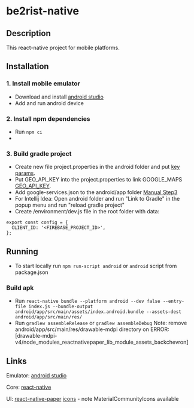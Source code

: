 # be2rist-native

## Description

This react-native project for mobile platforms.

## Installation

### 1. Install mobile emulator
- Download and install [android studio](https://developer.android.com/) 
- Add and run android device

### 2. Install npm dependencies
- Run
  ``npm ci``
- 
### 3. Build gradle project
- Create new file project.properties in the android folder and put [key params](https://developer.android.com/studio/publish/app-signing).
- Put GEO_API_KEY into the project.properties to link GOOGLE_MAPS [GEO_API_KEY](https://developers.google.com/maps/documentation/geolocation/get-api-key).
- Add google-services.json to the android/app folder [Manual Step3](https://firebase.google.com/docs/android/setup)
- For Intellij Idea: Open android folder and run "Link to Gradle" in the popup menu and run "reload gradle project"
- Create /environment/dev.js file in the root folder with data:

```aidl
export const config = {
  CLIENT_ID: '<FIREBASE_PROJECT_ID>',
};
```

## Running
- To start locally run ``npm run-script android`` or ``android`` script from package.json

### Build apk
- Run ``react-native bundle --platform android --dev false --entry-file index.js --bundle-output android/app/src/main/assets/index.android.bundle --assets-dest android/app/src/main/res/``
- Run ``gradlew assembleRelease`` or ``gradlew assembleDebug``
Note: remove android/app/src/main/res/drawable-mdpi directory on ERROR:[drawable-mdpi-v4/node_modules_reactnativepaper_lib_module_assets_backchevron] 

## Links
Emulator:
[android studio](https://developer.android.com/)

Core:
[react-native](https://reactnative.dev/)

UI:
[react-native-paper](https://reactnativepaper.com/)
[icons](https://oblador.github.io/react-native-vector-icons/) - note MaterialCommunityIcons available
